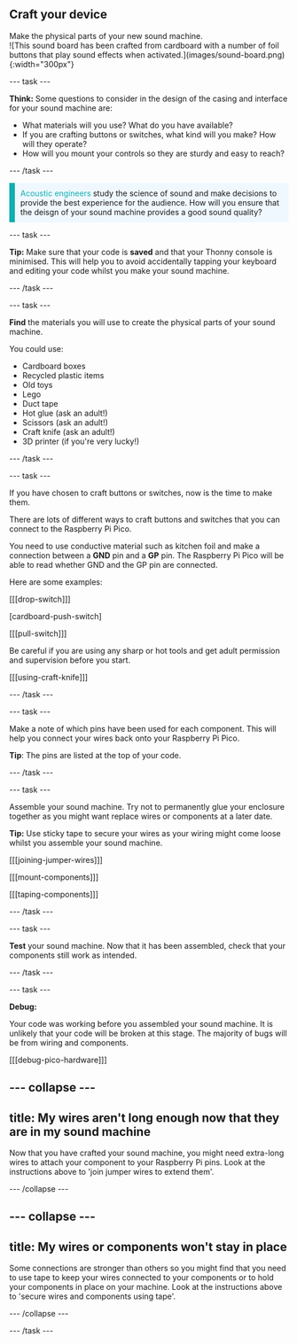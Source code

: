 ## Craft your device

<div style="display: flex; flex-wrap: wrap">
<div style="flex-basis: 200px; flex-grow: 1; margin-right: 15px;">
Make the physical parts of your new sound machine.
</div>
<div>
![This sound board has been crafted from cardboard with a number of foil buttons that play sound effects when activated.](images/sound-board.png){:width="300px"}
</div>
</div>

--- task ---

**Think:** Some questions to consider in the design of the casing and interface for your sound machine are: 

+ What materials will you use? What do you have available?
+ If you are crafting buttons or switches, what kind will you make? How will they operate?
+ How will you mount your controls so they are sturdy and easy to reach? 

--- /task ---

<p style='border-left: solid; border-width:10px; border-color: #0faeb0; background-color: aliceblue; padding: 10px;'>
<span style="color: #0faeb0">Acoustic engineers</span> study the science of sound and make decisions to provide the best experience for the audience. How will you ensure that the deisgn of your sound machine provides a good sound quality? 
</p>

--- task ---

**Tip:** Make sure that your code is **saved** and that your Thonny console is minimised. This will help you to avoid accidentally tapping your keyboard and editing your code whilst you make your sound machine. 

--- /task ---

--- task ---

**Find** the materials you will use to create the physical parts of your sound machine.

You could use:
+ Cardboard boxes
+ Recycled plastic items
+ Old toys
+ Lego
+ Duct tape
+ Hot glue (ask an adult!)
+ Scissors (ask an adult!)
+ Craft knife (ask an adult!)
+ 3D printer (if you're very lucky!)

--- /task ---

--- task ---

If you have chosen to craft buttons or switches, now is the time to make them. 

There are lots of different ways to craft buttons and switches that you can connect to the Raspberry Pi Pico. 

You need to use conductive material such as kitchen foil and make a connection between a **GND** pin and a **GP** pin. The Raspberry Pi Pico will be able to read whether GND and the GP pin are connected.

Here are some examples:

[[[drop-switch]]]

[cardboard-push-switch]

[[[pull-switch]]]

Be careful if you are using any sharp or hot tools and get adult permission and supervision before you start.

[[[using-craft-knife]]]

--- /task ---

--- task ---

Make a note of which pins have been used for each component. This will help you connect your wires back onto your Raspberry Pi Pico. 

**Tip**: The pins are listed at the top of your code.

--- /task ---

--- task ---

Assemble your sound machine. Try not to permanently glue your enclosure together as you might want replace wires or components at a later date. 

**Tip:** Use sticky tape to secure your wires as your wiring might come loose whilst you assemble your sound machine. 

[[[joining-jumper-wires]]]   

[[[mount-components]]]  

[[[taping-components]]] 

--- /task ---

--- task ---

**Test** your sound machine. Now that it has been assembled, check that your components still work as intended. 

--- /task ---

--- task ---

**Debug:** 

Your code was working before you assembled your sound machine. It is unlikely that your code will be broken at this stage. The majority of bugs will be from wiring and components. 

[[[debug-pico-hardware]]]

--- collapse ---
---
title: My wires aren't long enough now that they are in my sound machine
---

Now that you have crafted your sound machine, you might need extra-long wires to attach your component to your Raspberry Pi pins. Look at the instructions above to 'join jumper wires to extend them'.

--- /collapse ---

--- collapse ---
---
title: My wires or components won't stay in place
---

Some connections are stronger than others so you might find that you need to use tape to keep your wires connected to your components or to hold your components in place on your machine. Look at the instructions above to 'secure wires and components using tape'.

--- /collapse ---

--- /task ---


